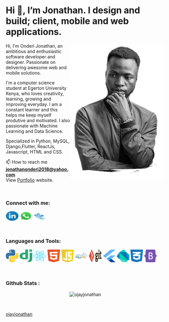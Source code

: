 # Hi 👋, I’m **Jonathan**. I design and build; client, mobile and web applications.

<p> <img align="right"   src="static/profile.png" alt="ojayjonathan" /></p>

Hi, I'm Onderi Jonathan, an ambitious and enthusiastic software developer and designer. Passionate on delivering awesome web and mobile solutions.

I'm a computer science student at Egerton University Kenya, who loves creativity, learning, growing and improving everyday. I am a constant learner and this helps me keep myself produtive and motivated. I also passionate with Machine Learning and Data Science.

Specialized in Python, MySQL, Django,Flutter, ReactJs, Javascript, HTML and CSS.

📫 How to reach me **jonathanonderi2018@yahoo.com** <br>
View [Portfolio](https://ojayjonathan.github.io/site/) website.

<br>

<h3 align="left" >Connect with me:</h3>
<p align="left">
  <a href="https://www.linkedin.com/in/jonathan-onderi-93aab3195" target="blank"><img align="center"
      src="static/linkedin-icon.svg"
      alt="linkedin" height="30" width="40" /></a>
    <a href="https://wa.me/254742446941" target="blank">
    <img align="center"
      src="static/whatsapp-symbol.svg"
      alt="linkedin" height="30" width="40" /></a> 
 <a href="https://twitter.com/OJAYJonathan" target="blank"><img align="center"
      src="static/twiter.svg"
      alt="linkedin" height="30" width="40" /></a>
  
</p>

<br>

<h3 align="left">Languages and Tools:</h3>
<p align="left"> 
<img src="static/python-5.svg" width="40" height="40">
<img src="static/django.svg" width="40" height="40">
<img src="static/react-2.svg" width="40" height="40">
<img src="static/html-1.svg" width="40" height="40">
<img src="static/javascript-1.svg" width="40" height="40">
<img src="static/mysql-3.svg" width="40" height="40">
<img src="static/git.svg" width="40" height="40">
<img src="static/flutter.svg" width="40" height="40">
<img src="static/dart.svg" width="40" height="40">
<img src="static/css-3.svg" width="40" height="40">
<img src="static/bootstrap-5-1.svg" width="40" height="40">
</p>
<br>

<h3>Github Stats :</h3>
<p align="center"><img 
    src="https://github-readme-stats.vercel.app/api/top-langs?username=ojayjonathan&show_icons=true&locale=en&bg_color=0d1117&text_color=ffffff&layout=compact"
    alt="ojayjonathan" 
    bg_color=#808080/>
    </p>

<br>

[ojayjonathan](https://github.com/ojayjonathan)
